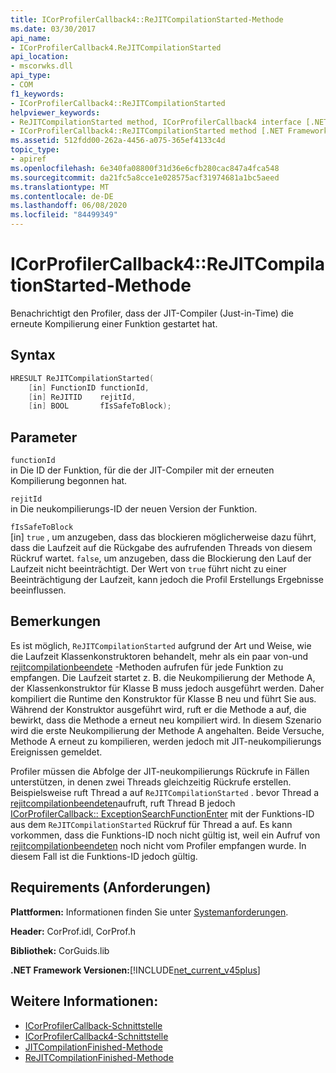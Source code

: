 ```yaml
---
title: ICorProfilerCallback4::ReJITCompilationStarted-Methode
ms.date: 03/30/2017
api_name:
- ICorProfilerCallback4.ReJITCompilationStarted
api_location:
- mscorwks.dll
api_type:
- COM
f1_keywords:
- ICorProfilerCallback4::ReJITCompilationStarted
helpviewer_keywords:
- ReJITCompilationStarted method, ICorProfilerCallback4 interface [.NET Framework profiling]
- ICorProfilerCallback4::ReJITCompilationStarted method [.NET Framework profiling]
ms.assetid: 512fdd00-262a-4456-a075-365ef4133c4d
topic_type:
- apiref
ms.openlocfilehash: 6e340fa08800f31d36e6cfb280cac847a4fca548
ms.sourcegitcommit: da21fc5a8cce1e028575acf31974681a1bc5aeed
ms.translationtype: MT
ms.contentlocale: de-DE
ms.lasthandoff: 06/08/2020
ms.locfileid: "84499349"
---
```

# <a name="icorprofilercallback4rejitcompilationstarted-method"></a>ICorProfilerCallback4::ReJITCompilationStarted-Methode
Benachrichtigt den Profiler, dass der JIT-Compiler (Just-in-Time) die erneute Kompilierung einer Funktion gestartet hat.  
  
## <a name="syntax"></a>Syntax  
  
```cpp  
HRESULT ReJITCompilationStarted(
    [in] FunctionID functionId,  
    [in] ReJITID    rejitId,  
    [in] BOOL       fIsSafeToBlock);  
```  
  
## <a name="parameters"></a>Parameter  
 `functionId`  
 in Die ID der Funktion, für die der JIT-Compiler mit der erneuten Kompilierung begonnen hat.  
  
 `rejitId`  
 in Die neukompilierungs-ID der neuen Version der Funktion.  
  
 `fIsSafeToBlock`  
 [in] `true` , um anzugeben, dass das blockieren möglicherweise dazu führt, dass die Laufzeit auf die Rückgabe des aufrufenden Threads von diesem Rückruf wartet. `false`, um anzugeben, dass die Blockierung den Lauf der Laufzeit nicht beeinträchtigt. Der Wert von `true` führt nicht zu einer Beeinträchtigung der Laufzeit, kann jedoch die Profil Erstellungs Ergebnisse beeinflussen.  
  
## <a name="remarks"></a>Bemerkungen  
 Es ist möglich, `ReJITCompilationStarted` aufgrund der Art und Weise, wie die Laufzeit Klassenkonstruktoren behandelt, mehr als ein paar von-und [rejitcompilationbeendete](icorprofilercallback4-rejitcompilationfinished-method.md) -Methoden aufrufen für jede Funktion zu empfangen. Die Laufzeit startet z. B. die Neukompilierung der Methode A, der Klassenkonstruktor für Klasse B muss jedoch ausgeführt werden. Daher kompiliert die Runtime den Konstruktor für Klasse B neu und führt Sie aus. Während der Konstruktor ausgeführt wird, ruft er die Methode a auf, die bewirkt, dass die Methode a erneut neu kompiliert wird. In diesem Szenario wird die erste Neukompilierung der Methode A angehalten. Beide Versuche, Methode A erneut zu kompilieren, werden jedoch mit JIT-neukompilierungs Ereignissen gemeldet.  
  
 Profiler müssen die Abfolge der JIT-neukompilierungs Rückrufe in Fällen unterstützen, in denen zwei Threads gleichzeitig Rückrufe erstellen. Beispielsweise ruft Thread a auf `ReJITCompilationStarted` . bevor Thread a [rejitcompilationbeendeten](icorprofilercallback4-rejitcompilationfinished-method.md)aufruft, ruft Thread B jedoch [ICorProfilerCallback:: ExceptionSearchFunctionEnter](icorprofilercallback-exceptionsearchfunctionenter-method.md) mit der Funktions-ID aus dem `ReJITCompilationStarted` Rückruf für Thread a auf. Es kann vorkommen, dass die Funktions-ID noch nicht gültig ist, weil ein Aufruf von [rejitcompilationbeendeten](icorprofilercallback4-rejitcompilationfinished-method.md) noch nicht vom Profiler empfangen wurde. In diesem Fall ist die Funktions-ID jedoch gültig.  
  
## <a name="requirements"></a>Requirements (Anforderungen)  
 **Plattformen:** Informationen finden Sie unter [Systemanforderungen](../../get-started/system-requirements.md).  
  
 **Header:** CorProf.idl, CorProf.h  
  
 **Bibliothek:** CorGuids.lib  
  
 **.NET Framework Versionen:**[!INCLUDE[net_current_v45plus](../../../../includes/net-current-v45plus-md.md)]  
  
## <a name="see-also"></a>Weitere Informationen:

- [ICorProfilerCallback-Schnittstelle](icorprofilercallback-interface.md)
- [ICorProfilerCallback4-Schnittstelle](icorprofilercallback4-interface.md)
- [JITCompilationFinished-Methode](icorprofilercallback-jitcompilationfinished-method.md)
- [ReJITCompilationFinished-Methode](icorprofilercallback4-rejitcompilationfinished-method.md)
